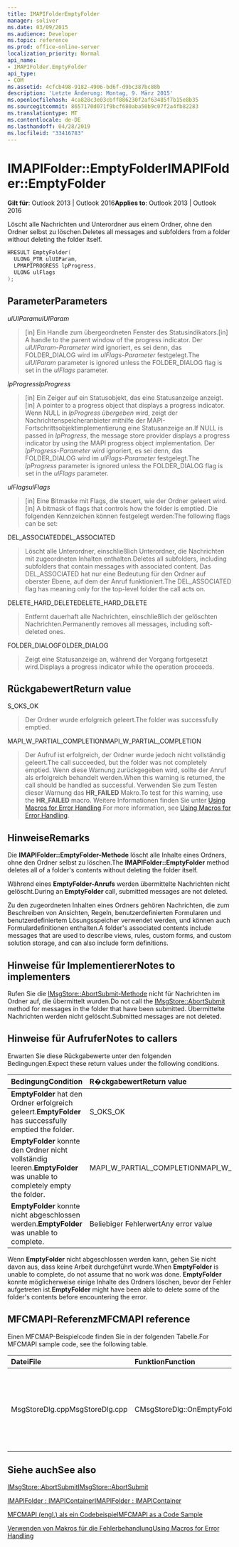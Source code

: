 ```yaml
---
title: IMAPIFolderEmptyFolder
manager: soliver
ms.date: 03/09/2015
ms.audience: Developer
ms.topic: reference
ms.prod: office-online-server
localization_priority: Normal
api_name:
- IMAPIFolder.EmptyFolder
api_type:
- COM
ms.assetid: 4cfcb498-9182-4906-bd6f-d9bc387bc88b
description: 'Letzte Änderung: Montag, 9. März 2015'
ms.openlocfilehash: 4ca828c3e03cbff886230f2af63485f7b15e8b35
ms.sourcegitcommit: 8657170d071f9bcf680aba50b9c07f2a4fb82283
ms.translationtype: MT
ms.contentlocale: de-DE
ms.lasthandoff: 04/28/2019
ms.locfileid: "33416783"
---
```

# <a name="imapifolderemptyfolder"></a><span data-ttu-id="8b8a2-103">IMAPIFolder::EmptyFolder</span><span class="sxs-lookup"><span data-stu-id="8b8a2-103">IMAPIFolder::EmptyFolder</span></span>

  
  
<span data-ttu-id="8b8a2-104">**Gilt für**: Outlook 2013 | Outlook 2016</span><span class="sxs-lookup"><span data-stu-id="8b8a2-104">**Applies to**: Outlook 2013 | Outlook 2016</span></span> 
  
<span data-ttu-id="8b8a2-105">Löscht alle Nachrichten und Unterordner aus einem Ordner, ohne den Ordner selbst zu löschen.</span><span class="sxs-lookup"><span data-stu-id="8b8a2-105">Deletes all messages and subfolders from a folder without deleting the folder itself.</span></span>
  
```cpp
HRESULT EmptyFolder(
  ULONG_PTR ulUIParam,
  LPMAPIPROGRESS lpProgress,
  ULONG ulFlags
);
```

## <a name="parameters"></a><span data-ttu-id="8b8a2-106">Parameter</span><span class="sxs-lookup"><span data-stu-id="8b8a2-106">Parameters</span></span>

 <span data-ttu-id="8b8a2-107">_ulUIParam_</span><span class="sxs-lookup"><span data-stu-id="8b8a2-107">_ulUIParam_</span></span>
  
> <span data-ttu-id="8b8a2-108">[in] Ein Handle zum übergeordneten Fenster des Statusindikators.</span><span class="sxs-lookup"><span data-stu-id="8b8a2-108">[in] A handle to the parent window of the progress indicator.</span></span> <span data-ttu-id="8b8a2-109">Der  _ulUIParam-Parameter_ wird ignoriert, es sei denn, das FOLDER_DIALOG wird im  _ulFlags-Parameter_ festgelegt.</span><span class="sxs-lookup"><span data-stu-id="8b8a2-109">The  _ulUIParam_ parameter is ignored unless the FOLDER_DIALOG flag is set in the  _ulFlags_ parameter.</span></span> 
    
 <span data-ttu-id="8b8a2-110">_lpProgress_</span><span class="sxs-lookup"><span data-stu-id="8b8a2-110">_lpProgress_</span></span>
  
> <span data-ttu-id="8b8a2-111">[in] Ein Zeiger auf ein Statusobjekt, das eine Statusanzeige anzeigt.</span><span class="sxs-lookup"><span data-stu-id="8b8a2-111">[in] A pointer to a progress object that displays a progress indicator.</span></span> <span data-ttu-id="8b8a2-112">Wenn NULL in  _lpProgress übergeben_ wird, zeigt der Nachrichtenspeicheranbieter mithilfe der MAPI-Fortschrittsobjektimplementierung eine Statusanzeige an.</span><span class="sxs-lookup"><span data-stu-id="8b8a2-112">If NULL is passed in  _lpProgress_, the message store provider displays a progress indicator by using the MAPI progress object implementation.</span></span> <span data-ttu-id="8b8a2-113">Der  _lpProgress-Parameter_ wird ignoriert, es sei denn, das FOLDER_DIALOG wird im  _ulFlags-Parameter_ festgelegt.</span><span class="sxs-lookup"><span data-stu-id="8b8a2-113">The  _lpProgress_ parameter is ignored unless the FOLDER_DIALOG flag is set in the  _ulFlags_ parameter.</span></span> 
    
 <span data-ttu-id="8b8a2-114">_ulFlags_</span><span class="sxs-lookup"><span data-stu-id="8b8a2-114">_ulFlags_</span></span>
  
> <span data-ttu-id="8b8a2-115">[in] Eine Bitmaske mit Flags, die steuert, wie der Ordner geleert wird.</span><span class="sxs-lookup"><span data-stu-id="8b8a2-115">[in] A bitmask of flags that controls how the folder is emptied.</span></span> <span data-ttu-id="8b8a2-116">Die folgenden Kennzeichen können festgelegt werden:</span><span class="sxs-lookup"><span data-stu-id="8b8a2-116">The following flags can be set:</span></span>
    
<span data-ttu-id="8b8a2-117">DEL_ASSOCIATED</span><span class="sxs-lookup"><span data-stu-id="8b8a2-117">DEL_ASSOCIATED</span></span> 
  
> <span data-ttu-id="8b8a2-118">Löscht alle Unterordner, einschließlich Unterordner, die Nachrichten mit zugeordneten Inhalten enthalten.</span><span class="sxs-lookup"><span data-stu-id="8b8a2-118">Deletes all subfolders, including subfolders that contain messages with associated content.</span></span> <span data-ttu-id="8b8a2-119">Das DEL_ASSOCIATED hat nur eine Bedeutung für den Ordner auf oberster Ebene, auf dem der Anruf funktioniert.</span><span class="sxs-lookup"><span data-stu-id="8b8a2-119">The DEL_ASSOCIATED flag has meaning only for the top-level folder the call acts on.</span></span>
    
<span data-ttu-id="8b8a2-120">DELETE_HARD_DELETE</span><span class="sxs-lookup"><span data-stu-id="8b8a2-120">DELETE_HARD_DELETE</span></span>
  
> <span data-ttu-id="8b8a2-121">Entfernt dauerhaft alle Nachrichten, einschließlich der gelöschten Nachrichten.</span><span class="sxs-lookup"><span data-stu-id="8b8a2-121">Permanently removes all messages, including soft-deleted ones.</span></span>
    
<span data-ttu-id="8b8a2-122">FOLDER_DIALOG</span><span class="sxs-lookup"><span data-stu-id="8b8a2-122">FOLDER_DIALOG</span></span> 
  
> <span data-ttu-id="8b8a2-123">Zeigt eine Statusanzeige an, während der Vorgang fortgesetzt wird.</span><span class="sxs-lookup"><span data-stu-id="8b8a2-123">Displays a progress indicator while the operation proceeds.</span></span>
    
## <a name="return-value"></a><span data-ttu-id="8b8a2-124">Rückgabewert</span><span class="sxs-lookup"><span data-stu-id="8b8a2-124">Return value</span></span>

<span data-ttu-id="8b8a2-125">S_OK</span><span class="sxs-lookup"><span data-stu-id="8b8a2-125">S_OK</span></span> 
  
> <span data-ttu-id="8b8a2-126">Der Ordner wurde erfolgreich geleert.</span><span class="sxs-lookup"><span data-stu-id="8b8a2-126">The folder was successfully emptied.</span></span>
    
<span data-ttu-id="8b8a2-127">MAPI_W_PARTIAL_COMPLETION</span><span class="sxs-lookup"><span data-stu-id="8b8a2-127">MAPI_W_PARTIAL_COMPLETION</span></span> 
  
> <span data-ttu-id="8b8a2-128">Der Aufruf ist erfolgreich, der Ordner wurde jedoch nicht vollständig geleert.</span><span class="sxs-lookup"><span data-stu-id="8b8a2-128">The call succeeded, but the folder was not completely emptied.</span></span> <span data-ttu-id="8b8a2-129">Wenn diese Warnung zurückgegeben wird, sollte der Anruf als erfolgreich behandelt werden.</span><span class="sxs-lookup"><span data-stu-id="8b8a2-129">When this warning is returned, the call should be handled as successful.</span></span> <span data-ttu-id="8b8a2-130">Verwenden Sie zum Testen dieser Warnung das **HR_FAILED** Makro.</span><span class="sxs-lookup"><span data-stu-id="8b8a2-130">To test for this warning, use the **HR_FAILED** macro.</span></span> <span data-ttu-id="8b8a2-131">Weitere Informationen finden Sie unter [Using Macros for Error Handling](using-macros-for-error-handling.md).</span><span class="sxs-lookup"><span data-stu-id="8b8a2-131">For more information, see [Using Macros for Error Handling](using-macros-for-error-handling.md).</span></span>
    
## <a name="remarks"></a><span data-ttu-id="8b8a2-132">Hinweise</span><span class="sxs-lookup"><span data-stu-id="8b8a2-132">Remarks</span></span>

<span data-ttu-id="8b8a2-133">Die **IMAPIFolder::EmptyFolder-Methode** löscht alle Inhalte eines Ordners, ohne den Ordner selbst zu löschen.</span><span class="sxs-lookup"><span data-stu-id="8b8a2-133">The **IMAPIFolder::EmptyFolder** method deletes all of a folder's contents without deleting the folder itself.</span></span> 
  
<span data-ttu-id="8b8a2-134">Während eines **EmptyFolder-Anrufs** werden übermittelte Nachrichten nicht gelöscht.</span><span class="sxs-lookup"><span data-stu-id="8b8a2-134">During an **EmptyFolder** call, submitted messages are not deleted.</span></span> 
  
<span data-ttu-id="8b8a2-135">Zu den zugeordneten Inhalten eines Ordners gehören Nachrichten, die zum Beschreiben von Ansichten, Regeln, benutzerdefinierten Formularen und benutzerdefiniertem Lösungsspeicher verwendet werden, und können auch Formulardefinitionen enthalten.</span><span class="sxs-lookup"><span data-stu-id="8b8a2-135">A folder's associated contents include messages that are used to describe views, rules, custom forms, and custom solution storage, and can also include form definitions.</span></span> 
  
## <a name="notes-to-implementers"></a><span data-ttu-id="8b8a2-136">Hinweise für Implementierer</span><span class="sxs-lookup"><span data-stu-id="8b8a2-136">Notes to implementers</span></span>

<span data-ttu-id="8b8a2-137">Rufen Sie die [IMsgStore::AbortSubmit-Methode](imsgstore-abortsubmit.md) nicht für Nachrichten im Ordner auf, die übermittelt wurden.</span><span class="sxs-lookup"><span data-stu-id="8b8a2-137">Do not call the [IMsgStore::AbortSubmit](imsgstore-abortsubmit.md) method for messages in the folder that have been submitted.</span></span> <span data-ttu-id="8b8a2-138">Übermittelte Nachrichten werden nicht gelöscht.</span><span class="sxs-lookup"><span data-stu-id="8b8a2-138">Submitted messages are not deleted.</span></span> 
  
## <a name="notes-to-callers"></a><span data-ttu-id="8b8a2-139">Hinweise für Aufrufer</span><span class="sxs-lookup"><span data-stu-id="8b8a2-139">Notes to callers</span></span>

<span data-ttu-id="8b8a2-140">Erwarten Sie diese Rückgabewerte unter den folgenden Bedingungen.</span><span class="sxs-lookup"><span data-stu-id="8b8a2-140">Expect these return values under the following conditions.</span></span>
  
|<span data-ttu-id="8b8a2-141">**Bedingung**</span><span class="sxs-lookup"><span data-stu-id="8b8a2-141">**Condition**</span></span>|<span data-ttu-id="8b8a2-142">**R�ckgabewert**</span><span class="sxs-lookup"><span data-stu-id="8b8a2-142">**Return value**</span></span>|
|:-----|:-----|
|<span data-ttu-id="8b8a2-143">**EmptyFolder** hat den Ordner erfolgreich geleert.</span><span class="sxs-lookup"><span data-stu-id="8b8a2-143">**EmptyFolder** has successfully emptied the folder.</span></span>  <br/> |<span data-ttu-id="8b8a2-144">S_OK</span><span class="sxs-lookup"><span data-stu-id="8b8a2-144">S_OK</span></span>  <br/> |
|<span data-ttu-id="8b8a2-145">**EmptyFolder** konnte den Ordner nicht vollständig leeren.</span><span class="sxs-lookup"><span data-stu-id="8b8a2-145">**EmptyFolder** was unable to completely empty the folder.</span></span>  <br/> |<span data-ttu-id="8b8a2-146">MAPI_W_PARTIAL_COMPLETION</span><span class="sxs-lookup"><span data-stu-id="8b8a2-146">MAPI_W_PARTIAL_COMPLETION</span></span>  <br/> |
|<span data-ttu-id="8b8a2-147">**EmptyFolder** konnte nicht abgeschlossen werden.</span><span class="sxs-lookup"><span data-stu-id="8b8a2-147">**EmptyFolder** was unable to complete.</span></span>  <br/> |<span data-ttu-id="8b8a2-148">Beliebiger Fehlerwert</span><span class="sxs-lookup"><span data-stu-id="8b8a2-148">Any error value</span></span>  <br/> |
   
<span data-ttu-id="8b8a2-149">Wenn **EmptyFolder** nicht abgeschlossen werden kann, gehen Sie nicht davon aus, dass keine Arbeit durchgeführt wurde.</span><span class="sxs-lookup"><span data-stu-id="8b8a2-149">When **EmptyFolder** is unable to complete, do not assume that no work was done.</span></span> <span data-ttu-id="8b8a2-150">**EmptyFolder** konnte möglicherweise einige Inhalte des Ordners löschen, bevor der Fehler aufgetreten ist.</span><span class="sxs-lookup"><span data-stu-id="8b8a2-150">**EmptyFolder** might have been able to delete some of the folder's contents before encountering the error.</span></span> 
  
## <a name="mfcmapi-reference"></a><span data-ttu-id="8b8a2-151">MFCMAPI-Referenz</span><span class="sxs-lookup"><span data-stu-id="8b8a2-151">MFCMAPI reference</span></span>

<span data-ttu-id="8b8a2-152">Einen MFCMAP-Beispielcode finden Sie in der folgenden Tabelle.</span><span class="sxs-lookup"><span data-stu-id="8b8a2-152">For MFCMAPI sample code, see the following table.</span></span>
  
|<span data-ttu-id="8b8a2-153">**Datei**</span><span class="sxs-lookup"><span data-stu-id="8b8a2-153">**File**</span></span>|<span data-ttu-id="8b8a2-154">**Funktion**</span><span class="sxs-lookup"><span data-stu-id="8b8a2-154">**Function**</span></span>|<span data-ttu-id="8b8a2-155">**Comment**</span><span class="sxs-lookup"><span data-stu-id="8b8a2-155">**Comment**</span></span>|
|:-----|:-----|:-----|
|<span data-ttu-id="8b8a2-156">MsgStoreDlg.cpp</span><span class="sxs-lookup"><span data-stu-id="8b8a2-156">MsgStoreDlg.cpp</span></span>  <br/> |<span data-ttu-id="8b8a2-157">CMsgStoreDlg::OnEmptyFolder</span><span class="sxs-lookup"><span data-stu-id="8b8a2-157">CMsgStoreDlg::OnEmptyFolder</span></span>  <br/> |<span data-ttu-id="8b8a2-158">MFCMAPI verwendet die **IMAPIFolder::EmptyFolder-Methode,** um den Inhalt des angegebenen Ordners zu löschen.</span><span class="sxs-lookup"><span data-stu-id="8b8a2-158">MFCMAPI uses the **IMAPIFolder::EmptyFolder** method to delete the contents of the specified folder.</span></span>  <br/> |
   
## <a name="see-also"></a><span data-ttu-id="8b8a2-159">Siehe auch</span><span class="sxs-lookup"><span data-stu-id="8b8a2-159">See also</span></span>



[<span data-ttu-id="8b8a2-160">IMsgStore::AbortSubmit</span><span class="sxs-lookup"><span data-stu-id="8b8a2-160">IMsgStore::AbortSubmit</span></span>](imsgstore-abortsubmit.md)
  
[<span data-ttu-id="8b8a2-161">IMAPIFolder : IMAPIContainer</span><span class="sxs-lookup"><span data-stu-id="8b8a2-161">IMAPIFolder : IMAPIContainer</span></span>](imapifolderimapicontainer.md)


[<span data-ttu-id="8b8a2-162">MFCMAPI (engl.) als ein Codebeispiel</span><span class="sxs-lookup"><span data-stu-id="8b8a2-162">MFCMAPI as a Code Sample</span></span>](mfcmapi-as-a-code-sample.md)
  
[<span data-ttu-id="8b8a2-163">Verwenden von Makros für die Fehlerbehandlung</span><span class="sxs-lookup"><span data-stu-id="8b8a2-163">Using Macros for Error Handling</span></span>](using-macros-for-error-handling.md)

